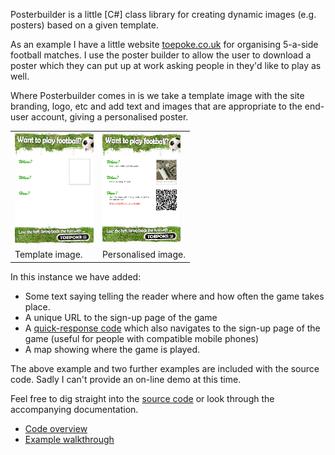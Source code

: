 Posterbuilder is a little [C#] class library for creating dynamic images (e.g. posters) based on a given template.  

As an example I have a little website [toepoke.co.uk](http://toepoke.co.uk) for organising 5-a-side football matches.  I use the poster builder to allow the user to download a poster which they can put up at work asking people in they'd like to play as well.

Where Posterbuilder comes in is we take a template image with the site branding, logo, etc and add text and images that are appropriate to the end-user account, giving a personalised poster.  

<table border="0" width="60%">
<tr><td align="middle">
  <a href="./thumbnails/large/map-example-template.jpg">
    <img src="./thumbnails/small/map-example-template.jpg"
      title="template image" />
  </a>
</td>
<td>
   <a href="./thumbnails/large/map-example-rendered.png">
     <img src="./thumbnails/small/map-example-rendered.png"
      title="personalised poster" />
   </a>
</td>
</tr>

<tr>
<td>Template image.</td>
<td>Personalised image.</td>
</tr>
</table>

In this instance we have added:

+ Some text saying telling the reader where and how often the game takes place.
+ A unique URL to the sign-up page of the game
+ A [quick-response code](http://en.wikipedia.org/wiki/QR_code) which also navigates to the sign-up page of the game (useful for people with compatible mobile phones)
+ A map showing where the game is played.

The above example and two further examples are included with the source code.  Sadly I can't provide an on-line demo at this time.

Feel free to dig straight into the [source code](https://github.com/toepoke/PosterBuilder) or look through the accompanying documentation.

<ul>
<li><a href="https://github.com/toepoke/PosterBuilder/wiki/Code-overview">Code overview</a></li>
<li><a href="https://github.com/toepoke/PosterBuilder/wiki/Poster-Creation-Walkthrough:-Part-1---Design-Rules">Example walkthrough</a></li>
</ul>





